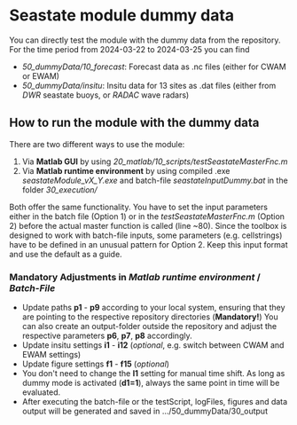 # Seastate module dummy data
You can directly test the module with the dummy data from the repository. For the time period from 2024-03-22 to 2024-03-25 you can find
- _50_dummyData/10_forecast_: Forecast data as .nc files (either for CWAM or EWAM)
- _50_dummyData/insitu_: Insitu data for 13 sites as .dat files (either from _DWR_ seastate buoys, or _RADAC_ wave radars)

## How to run the module with the dummy data
There are two different ways to use the module:
1. Via **Matlab GUI** by using _20_matlab/10_scripts/testSeastateMasterFnc.m_
2. Via **Matlab runtime environment** by using compiled .exe _seastateModule_vX_Y.exe_ and batch-file _seastateInputDummy.bat_ in the folder _30_execution/_

Both offer the same functionality. You have to set the input parameters either in the batch file (Option 1) or in the _testSeastateMasterFnc.m_ (Option 2) before the actual master function is called (line ~80). Since the toolbox is designed to work with batch-file inputs, some parameters (e.g. cellstrings) have to be defined in an unusual pattern for Option 2. Keep this input format and use the default as a guide. 

### Mandatory Adjustments in _Matlab runtime environment_ / _Batch-File_
- Update paths **p1** - **p9** according to your local system, ensuring that they are pointing to the respective repository directories (**Mandatory!**) You can also create an output-folder outside the repository and adjust the respective parameters **p6**, **p7**, **p8** accordingly. 
- Update insitu settings **i1** - **i12** (_optional_, e.g. switch between CWAM and EWAM settings)
- Update figure settings **f1** - **f15** (_optional_)
- You don't need to change the **l1** setting for manual time shift. As long as dummy mode is activated (**d1=1**), always the same point in time will be evaluated.
- After executing the batch-file or the testScript, logFiles, figures and data output will be generated and saved in .../50_dummyData/30_output




